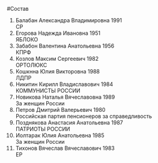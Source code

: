 #Состав
1. Балабан Александра Владимировна 1991   
    СР
2. Егорова Надежда Ивановна 1951   
    ЯБЛОКО
3. Забабон Валентина Анатольевна 1956   
    КПРФ
4. Козлов Максим Сергеевич 1982   
    ОРТОЛЮКС
5. Кошкнна Юлия Викторовна 1988   
    ЛДПР
6. Никитин Кирилл Владиславович 1984   
    КОММУНИСТЫ РОССИИ
7. Новикова Наталья Вячеславовна 1989   
    За женщин России
8. Петров Дмитрий Валерьевич 1980   
    Российская партия пенсионеров за справедливость
9. Позднякова Анастасия Анатольевна 1987   
    ПАТРИОТЫ РОССИИ
10. Иолтарак Юлия Анатольевна 1985   
    За женщин России
11. Тихонов Вячеслав Вячеславович 1983   
    ЕР
